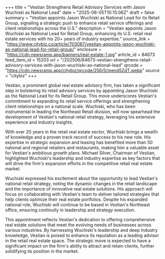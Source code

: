 +++
title = "Vestian Strengthens Retail Advisory Services with Jason Wuchiski as National Lead"
date = "2025-06-05T10:15:06Z"
draft = false
summary = "Vestian appoints Jason Wuchiski as National Lead for its Retail Group, signaling a strategic push to enhance retail service offerings and client relationships across the U.S."
description = "Vestian appoints Jason Wuchiski as National Lead for Retail Group, enhancing its U.S. retail real estate services with his 20+ years of industry expertise."
source_link = "https://www.citybiz.co/article/703087/vestian-appoints-jason-wuchiski-as-national-lead-for-retail-group/"
enclosure = "https://cdn.newsramp.app/banners/real-estate-1.jpg"
article_id = 84673
feed_item_id = 15203
url = "/202506/84673-vestian-strengthens-retail-advisory-services-with-jason-wuchiski-as-national-lead"
qrcode = "https://cdn.newsramp.app/citybiz/qrcode/256/5/mend5ZdT.webp"
source = "citybiz"
+++

<p>Vestian, a prominent global real estate advisory firm, has taken a significant step in bolstering its retail advisory services by appointing Jason Wuchiski as the National Lead for its Retail Group. This move underscores Vestian's commitment to expanding its retail service offerings and strengthening client relationships on a national scale. Wuchiski, who has been instrumental in leading the Northeast Retail division, will now spearhead the development of Vestian's national retail strategy, leveraging his extensive experience and industry insights.</p><p>With over 20 years in the retail real estate sector, Wuchiski brings a wealth of knowledge and a proven track record of success to his new role. His expertise in strategic expansion and leasing has benefited more than 50 national and regional retailers and restaurants, making him a valuable asset for Vestian's ambitious growth plans. Michael Silver, Chairman of Vestian, highlighted Wuchiski's leadership and industry expertise as key factors that will drive the firm's expansion efforts in the competitive retail real estate market.</p><p>Wuchiski expressed his excitement about the opportunity to lead Vestian's national retail strategy, noting the dynamic changes in the retail landscape and the importance of innovative real estate solutions. His approach will focus on collaborating with Vestian's team to deliver tailored strategies that help clients optimize their real estate portfolios. Despite his expanded national role, Wuchiski will continue to be based in Vestian's Northeast office, ensuring continuity in leadership and strategy execution.</p><p>This appointment reflects Vestian's dedication to offering comprehensive real estate solutions that meet the evolving needs of businesses across various industries. By harnessing Wuchiski's leadership and deep industry knowledge, Vestian is poised to enhance its reputation as a leading advisor in the retail real estate space. The strategic move is expected to have a significant impact on the firm's ability to attract and retain clients, further solidifying its position in the market.</p>